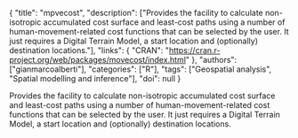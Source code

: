 {
  "title": "mpvecost",
  "description": ["Provides the facility to calculate non-isotropic accumulated cost surface and least-cost paths using a number of human-movement-related cost functions that can be selected by the user. It just requires a Digital Terrain Model, a start location and (optionally) destination locations."],
  "links": {
    "CRAN": "https://cran.r-project.org/web/packages/movecost/index.html"
  },
  "authors": ["gianmarcoalberti"],
  "categories": ["R"],
  "tags": ["Geospatial analysis", "Spatial modelling and inference"],
  "doi": null
}

<!-- Generated by csv2md.R – do not edit by hand -->

Provides the facility to calculate non-isotropic accumulated cost surface and least-cost paths using a number of human-movement-related cost functions that can be selected by the user. It just requires a Digital Terrain Model, a start location and (optionally) destination locations.